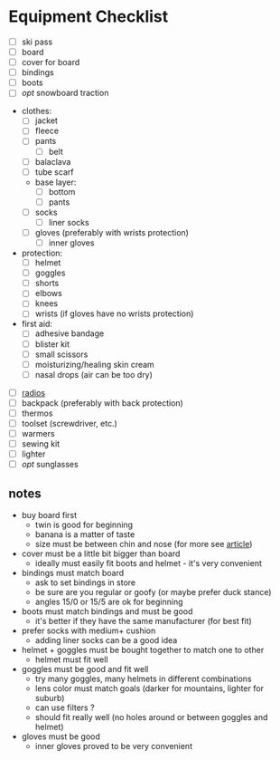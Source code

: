 # Equipment Checklist

- [ ] ski pass
- [ ] board
- [ ] cover for board
- [ ] bindings
- [ ] boots
- [ ] _opt_ snowboard traction
- clothes:
  - [ ] jacket
  - [ ] fleece
  - [ ] pants
    - [ ] belt
  - [ ] balaсlava
  - [ ] tube scarf
  - base layer:
    - [ ] bottom
    - [ ] pants
  - [ ] socks
    - [ ] liner socks
  - [ ] gloves (preferably with wrists protection)
    - [ ] inner gloves
- protection:
  - [ ] helmet
  - [ ] goggles
  - [ ] shorts
  - [ ] elbows
  - [ ] knees
  - [ ] wrists (if gloves have no wrists protection)
- first aid:
  - [ ] adhesive bandage
  - [ ] blister kit
  - [ ] small scissors
  - [ ] moisturizing/healing skin cream
  - [ ] nasal drops (air can be too dry)
- [ ] [radios](../common/radio.md)
- [ ] backpack (preferably with back protection)
- [ ] thermos
- [ ] toolset (screwdriver, etc.)
- [ ] warmers
- [ ] sewing kit
- [ ] lighter
- [ ] _opt_ sunglasses

## notes

- buy board first
  - twin is good for beginning
  - banana is a matter of taste
  - size must be between chin and nose (for more see [article](http://snowfaq.nm.ru/#q1p13))
- cover must be a little bit bigger than board
  - ideally must easily fit boots and helmet - it's very convenient
- bindings must match board
  - ask to set bindings in store
  - be sure are you regular or goofy (or maybe prefer duck stance)
  - angles 15/0 or 15/5 are ok for beginning
- boots must match bindings and must be good
  - it's better if they have the same manufacturer (for best fit)
- prefer socks with medium+ cushion
  - adding liner socks can be a good idea
- helmet + goggles must be bought together to match one to other
  - helmet must fit well
- goggles must be good and fit well
  - try many goggles, many helmets in different combinations
  - lens color must match goals (darker for mountains, lighter for suburb)
  - can use filters ?
  - should fit really well (no holes around or between goggles and helmet)
- gloves must be good
  - inner gloves proved to be very convenient
